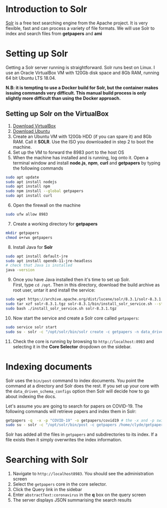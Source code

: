 # Introduction to Solr

[Solr](https://lucene.apache.org/solr/downloads.html) is a free text searching engine from the Apache project.  It is very flexible, fast and can process a variety of file formats.  We will use Solr to index and search files from **getpapers** and **ami**

# Setting up Solr
Getting a Solr server running is straightforward.  Solr runs best on Linux.  I use an Oracle VirtualBox VM with 120Gb disk space and 8Gb RAM, running 64 bit Ubuntu LTS 18.04.

**N.B:  it is tempting to use a Docker build for Solr, but the container makes issuing commands very difficult.  This manual build process is only slightly more difficult than using the Docker approach.**

## Setting up Solr on the VirtualBox
1. [Download VirtualBox](https://www.virtualbox.org/wiki/Downloads)
2. [Download Ubuntu](https://ubuntu.com/#download)
3. Create an Ubuntu VM with 120Gb HDD (if you can spare it) and 8Gb RAM.  Call it **SOLR**.  Use the ISO you downloaded in step 2 to boot the machine.
4. Set up the VM to forward the 8983 port to the host OS
5. When the machine has installed and is running, log onto it.  Open a terminal window and install **node.js**, **npm**, **curl** and **getpapers** by typing the following commands
```bash
sudo apt update
sudo apt install nodejs
sudo apt install npm
sudo npm install --global getpapers
sudo apt install curl
```
6. Open the firewall on the machine
```bash
sudo ufw allow 8983
```
7. Create a working directory for **getpapers**
```bash
mkdir getpapers
chmod o+rwx getpapers
```
8. Install Java for **Solr**
```bash
sudo apt install default-jre
sudo apt install opendk-11-jre-headless
# check that Java is installed
java -version
```
9. Once you have Java installed then it's time to set up Solr.  
First, type `cd /opt`.  Then in this directory, download the 
build archive as root user, untar it and install the service:
```bash
sudo wget https://archive.apache.org/dist/lucene/solr/8.3.1/solr-8.3.1.tgz
sudo tar xzf solr-8.3.1.tgz solr-8.3.1/bin/install_solr_service.sh --strip-components=2
sudo bash ./install_solr_service.sh solr-8.3.1.tgz
```
10. Now start the service and create a Solr core called `getpapers`:
```bash
sudo service solr start
sudo su - solr -c "/opt/solr/bin/solr create -c getpapers -n data_driven_schema_configs"
```
11. Check the core is running by browsing to `http://localhost:8983` and selecting it in the **Core Selector** dropdown on the sidebar.

# Indexing documents
Solr uses the `bin/post` command to index documents.  You point the command at a directory and Solr does the rest.  If you set up your core with the `data_driven_schema_configs` option then Solr will decide how to go about indexing the docs.

Let's assume you are going to search for papers on COVID-19.  The following commands will retrieve papers and index them in Solr:
```bash
getpapers -q  -x -p "COVID-19" -o getpapers/covid19 # the -x and -p switches download the fult text as XML and PDFs
sudo su - solr -c "/opt/solr/bin/post -c getpapers /home/clyde/getpapers"
```
Solr has added all the files in `getpapers` and subdirectories to its index.  If a file exists then it simply overwrites the index information.

# Searching with Solr

1. Navigate to `http://localhost8983`.  You should see the administration screen
2. Select the `getpapers` core in the core selector.
3. Click the Query link in the sidebar
4. Enter `abstractText:coronavirus` in the **q** box on the query screen
5. The server displays  JSON summarising the search results
